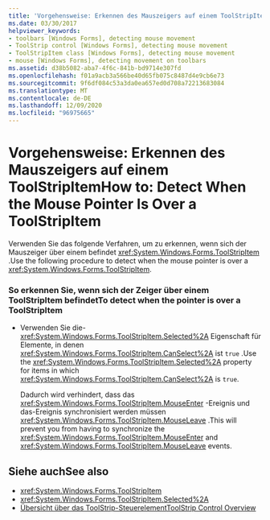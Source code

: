 ```yaml
---
title: 'Vorgehensweise: Erkennen des Mauszeigers auf einem ToolStripItem'
ms.date: 03/30/2017
helpviewer_keywords:
- toolbars [Windows Forms], detecting mouse movement
- ToolStrip control [Windows Forms], detecting mouse movement
- ToolStripItem class [Windows Forms], detecting mouse movement
- mouse [Windows Forms], detecting movement on toolbars
ms.assetid: d38b5082-aba7-4f6c-841b-bd9714e307fd
ms.openlocfilehash: f01a9acb3a566be40d65fb075c8487d4e9cb6e73
ms.sourcegitcommit: 9f6df084c53a3da0ea657ed0d708a72213683084
ms.translationtype: MT
ms.contentlocale: de-DE
ms.lasthandoff: 12/09/2020
ms.locfileid: "96975665"
---
```

# <a name="how-to-detect-when-the-mouse-pointer-is-over-a-toolstripitem"></a><span data-ttu-id="15e62-102">Vorgehensweise: Erkennen des Mauszeigers auf einem ToolStripItem</span><span class="sxs-lookup"><span data-stu-id="15e62-102">How to: Detect When the Mouse Pointer Is Over a ToolStripItem</span></span>
<span data-ttu-id="15e62-103">Verwenden Sie das folgende Verfahren, um zu erkennen, wenn sich der Mauszeiger über einem befindet <xref:System.Windows.Forms.ToolStripItem> .</span><span class="sxs-lookup"><span data-stu-id="15e62-103">Use the following procedure to detect when the mouse pointer is over a <xref:System.Windows.Forms.ToolStripItem>.</span></span>  
  
### <a name="to-detect-when-the-pointer-is-over-a-toolstripitem"></a><span data-ttu-id="15e62-104">So erkennen Sie, wenn sich der Zeiger über einem ToolStripItem befindet</span><span class="sxs-lookup"><span data-stu-id="15e62-104">To detect when the pointer is over a ToolStripItem</span></span>  
  
- <span data-ttu-id="15e62-105">Verwenden Sie die- <xref:System.Windows.Forms.ToolStripItem.Selected%2A> Eigenschaft für Elemente, in denen <xref:System.Windows.Forms.ToolStripItem.CanSelect%2A> ist `true` .</span><span class="sxs-lookup"><span data-stu-id="15e62-105">Use the <xref:System.Windows.Forms.ToolStripItem.Selected%2A> property for items in which <xref:System.Windows.Forms.ToolStripItem.CanSelect%2A> is `true`.</span></span>  
  
     <span data-ttu-id="15e62-106">Dadurch wird verhindert, dass das <xref:System.Windows.Forms.ToolStripItem.MouseEnter> -Ereignis und das-Ereignis synchronisiert werden müssen <xref:System.Windows.Forms.ToolStripItem.MouseLeave> .</span><span class="sxs-lookup"><span data-stu-id="15e62-106">This will prevent you from having to synchronize the <xref:System.Windows.Forms.ToolStripItem.MouseEnter> and <xref:System.Windows.Forms.ToolStripItem.MouseLeave> events.</span></span>  
  
## <a name="see-also"></a><span data-ttu-id="15e62-107">Siehe auch</span><span class="sxs-lookup"><span data-stu-id="15e62-107">See also</span></span>

- <xref:System.Windows.Forms.ToolStripItem>
- <xref:System.Windows.Forms.ToolStripItem.Selected%2A>
- [<span data-ttu-id="15e62-108">Übersicht über das ToolStrip-Steuerelement</span><span class="sxs-lookup"><span data-stu-id="15e62-108">ToolStrip Control Overview</span></span>](toolstrip-control-overview-windows-forms.md)
